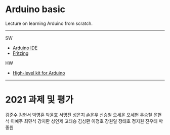 # Arduino basic
Lecture on learning Arduino from scratch.


---

SW

- [Arduino IDE](https://www.arduino.cc/)
- [Fritzing](http://fritzing.org/download/)

HW

- [High-level kit for Arduino](http://arduinostory.com/goods/goods_view.php?goodsNo=1000000306)

---

# 2021 과제 및 평가

김준수
김현서
박영훈
박윤호
서명진
성은지
손윤우
신승철
오세윤
오세현
우승철
윤현석
이예주
최민석
강지환
성인제
고태승
김성환
이정호
장원일
장태호
정지원
진우태
박종원




